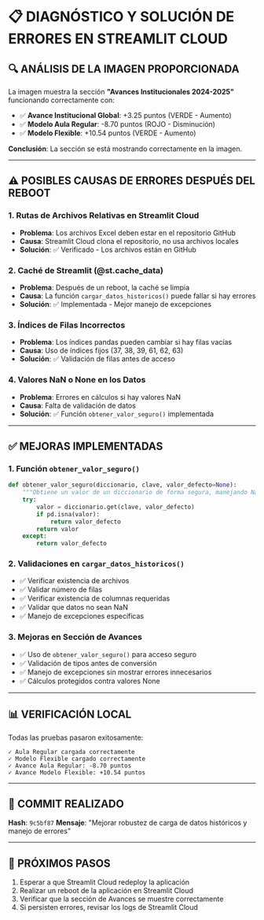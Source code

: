 # 📋 DIAGNÓSTICO Y SOLUCIÓN DE ERRORES EN STREAMLIT CLOUD

## 🔍 ANÁLISIS DE LA IMAGEN PROPORCIONADA

La imagen muestra la sección **"Avances Institucionales 2024-2025"** funcionando correctamente con:

- ✅ **Avance Institucional Global**: +3.25 puntos (VERDE - Aumento)
- ✅ **Modelo Aula Regular**: -8.70 puntos (ROJO - Disminución)
- ✅ **Modelo Flexible**: +10.54 puntos (VERDE - Aumento)

**Conclusión**: La sección se está mostrando correctamente en la imagen.

---

## ⚠️ POSIBLES CAUSAS DE ERRORES DESPUÉS DEL REBOOT

### 1. **Rutas de Archivos Relativas en Streamlit Cloud**
- **Problema**: Los archivos Excel deben estar en el repositorio GitHub
- **Causa**: Streamlit Cloud clona el repositorio, no usa archivos locales
- **Solución**: ✅ Verificado - Los archivos están en GitHub

### 2. **Caché de Streamlit (@st.cache_data)**
- **Problema**: Después de un reboot, la caché se limpia
- **Causa**: La función `cargar_datos_historicos()` puede fallar si hay errores
- **Solución**: ✅ Implementada - Mejor manejo de excepciones

### 3. **Índices de Filas Incorrectos**
- **Problema**: Los índices pandas pueden cambiar si hay filas vacías
- **Causa**: Uso de índices fijos (37, 38, 39, 61, 62, 63)
- **Solución**: ✅ Validación de filas antes de acceso

### 4. **Valores NaN o None en los Datos**
- **Problema**: Errores en cálculos si hay valores NaN
- **Causa**: Falta de validación de datos
- **Solución**: ✅ Función `obtener_valor_seguro()` implementada

---

## ✅ MEJORAS IMPLEMENTADAS

### 1. **Función `obtener_valor_seguro()`**
```python
def obtener_valor_seguro(diccionario, clave, valor_defecto=None):
    """Obtiene un valor de un diccionario de forma segura, manejando NaN y None."""
    try:
        valor = diccionario.get(clave, valor_defecto)
        if pd.isna(valor):
            return valor_defecto
        return valor
    except:
        return valor_defecto
```

### 2. **Validaciones en `cargar_datos_historicos()`**
- ✅ Verificar existencia de archivos
- ✅ Validar número de filas
- ✅ Verificar existencia de columnas requeridas
- ✅ Validar que datos no sean NaN
- ✅ Manejo de excepciones específicas

### 3. **Mejoras en Sección de Avances**
- ✅ Uso de `obtener_valor_seguro()` para acceso seguro
- ✅ Validación de tipos antes de conversión
- ✅ Manejo de excepciones sin mostrar errores innecesarios
- ✅ Cálculos protegidos contra valores None

---

## 📊 VERIFICACIÓN LOCAL

Todas las pruebas pasaron exitosamente:

```
✓ Aula Regular cargada correctamente
✓ Modelo Flexible cargado correctamente
✓ Avance Aula Regular: -8.70 puntos
✓ Avance Modelo Flexible: +10.54 puntos
```

---

## 🚀 COMMIT REALIZADO

**Hash**: `9c5bf87`
**Mensaje**: "Mejorar robustez de carga de datos históricos y manejo de errores"

---

## 📝 PRÓXIMOS PASOS

1. Esperar a que Streamlit Cloud redeploy la aplicación
2. Realizar un reboot de la aplicación en Streamlit Cloud
3. Verificar que la sección de Avances se muestre correctamente
4. Si persisten errores, revisar los logs de Streamlit Cloud


